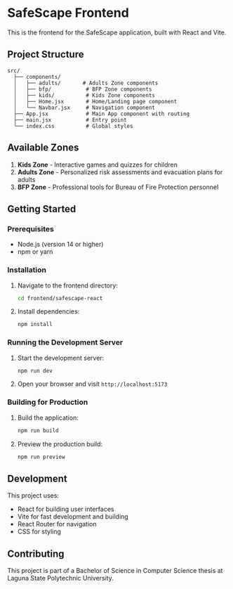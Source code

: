# SafeScape Frontend

This is the frontend for the SafeScape application, built with React and Vite.

## Project Structure

```
src/
  ├── components/
  │   ├── adults/       # Adults Zone components
  │   ├── bfp/           # BFP Zone components
  │   ├── kids/          # Kids Zone components
  │   ├── Home.jsx       # Home/Landing page component
  │   └── Navbar.jsx     # Navigation component
  ├── App.jsx            # Main App component with routing
  ├── main.jsx           # Entry point
  └── index.css          # Global styles
```

## Available Zones

1. **Kids Zone** - Interactive games and quizzes for children
2. **Adults Zone** - Personalized risk assessments and evacuation plans for adults
3. **BFP Zone** - Professional tools for Bureau of Fire Protection personnel

## Getting Started

### Prerequisites

- Node.js (version 14 or higher)
- npm or yarn

### Installation

1. Navigate to the frontend directory:
   ```bash
   cd frontend/safescape-react
   ```

2. Install dependencies:
   ```bash
   npm install
   ```

### Running the Development Server

1. Start the development server:
   ```bash
   npm run dev
   ```

2. Open your browser and visit `http://localhost:5173`

### Building for Production

1. Build the application:
   ```bash
   npm run build
   ```

2. Preview the production build:
   ```bash
   npm run preview
   ```

## Development

This project uses:
- React for building user interfaces
- Vite for fast development and building
- React Router for navigation
- CSS for styling

## Contributing

This project is part of a Bachelor of Science in Computer Science thesis at Laguna State Polytechnic University.
